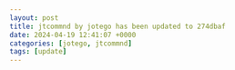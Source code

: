 ```yaml
---
layout: post
title: jtcommnd by jotego has been updated to 274dbaf
date: 2024-04-19 12:41:07 +0000
categories: [jotego, jtcommnd]
tags: [update]
---
```


